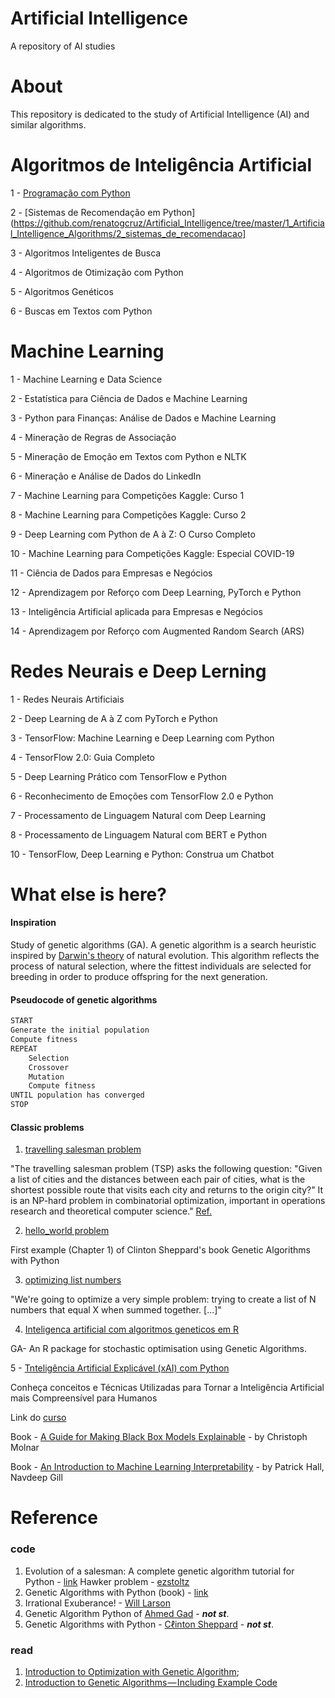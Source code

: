 # Artificial Intelligence

A repository of AI studies

# About

This repository is dedicated to the study of Artificial Intelligence (AI) and similar algorithms.

# Algoritmos de Inteligência Artificial

1 - [Programação com Python](https://github.com/renatogcruz/python/tree/master/python_guia_IAexpert)  

2 - [Sistemas de Recomendação em Python](https://github.com/renatogcruz/Artificial_Intelligence/tree/master/1_Artificial_Intelligence_Algorithms/2_sistemas_de_recomendacao] 

3 - Algoritmos Inteligentes de Busca                            

4 - Algoritmos de Otimização com Python

5 - Algoritmos Genéticos                                        

6 - Buscas em Textos com Python       


#  Machine Learning 

1 - Machine Learning e Data Science                             

2 - Estatística para Ciência de Dados e Machine Learning 

3 - Python para Finanças: Análise de Dados e Machine Learning 

4 - Mineração de Regras de Associação

5 - Mineração de Emoção em Textos com Python e NLTK 

6 - Mineração e Análise de Dados do LinkedIn 

7 - Machine Learning para Competições Kaggle: Curso 1 

8 - Machine Learning para Competições Kaggle: Curso 2

9 - Deep Learning com Python de A à Z: O Curso Completo  

10 - Machine Learning para Competições Kaggle: Especial COVID-19

11 - Ciência de Dados para Empresas e Negócios

12 - Aprendizagem por Reforço com Deep Learning, PyTorch e Python

13 - Inteligência Artificial aplicada para Empresas e Negócios

14 - Aprendizagem por Reforço com Augmented Random Search (ARS)


# Redes Neurais e Deep Lerning

1 - Redes Neurais Artificiais   

2 - Deep Learning de A à Z com PyTorch e Python 

3 - TensorFlow: Machine Learning e Deep Learning com Python 

4 - TensorFlow 2.0: Guia Completo 

5 - Deep Learning Prático com TensorFlow e Python 

6 - Reconhecimento de Emoções com TensorFlow 2.0 e Python 

7 - Processamento de Linguagem Natural com Deep Learning 

8 - Processamento de Linguagem Natural com BERT e Python

10 - TensorFlow, Deep Learning e Python: Construa um Chatbot 


# What else is here?

#### Inspiration

Study of genetic algorithms (GA). A genetic algorithm is a search heuristic inspired by [Darwin's theory](https://en.wikipedia.org/wiki/Evolution) of natural evolution. This algorithm reflects the process of natural selection, where the fittest individuals are selected for breeding in order to produce offspring for the next generation.

#### Pseudocode of genetic algorithms

```python
START
Generate the initial population
Compute fitness
REPEAT
    Selection
    Crossover
    Mutation
    Compute fitness
UNTIL population has converged
STOP
```
#### Classic problems

1. [travelling salesman problem](https://github.com/renatogcruz/Evolutionary-computing/tree/master/ga_examples/hawker_problem)

"The travelling salesman problem (TSP) asks the following question: "Given a list of cities and the distances between each pair of cities, what is the shortest possible route that visits each city and returns to the origin city?" It is an NP-hard problem in combinatorial optimization, important in operations research and theoretical computer science." [Ref.](https://en.wikipedia.org/wiki/Travelling_salesman_problem)

2. [hello_world problem](https://github.com/renatogcruz/Evolutionary-computing/tree/master/ga_examples/hello_world)

First example (Chapter 1) of Clinton Sheppard's book Genetic Algorithms with Python

3. [optimizing list numbers](https://lethain.com/genetic-algorithms-cool-name-damn-simple/)

"We're going to optimize a very simple problem: trying to create a list of N numbers that equal X when summed together. [...]" 

4. [Inteligenca artificial com algoritmos geneticos em R](https://github.com/renatogcruz/R/tree/main/Inteligenca_artificial_com_algoritmos_geneticos_em_R)

GA- An R package for stochastic optimisation using Genetic Algorithms.

5 - [Tnteligência Artificial Explicável (xAI) com Python](https://github.com/renatogcruz/python/tree/master/inteligencia_artifical_explicavel)

Conheça conceitos e Técnicas Utilizadas para Tornar a Inteligência Artificial mais Compreensível para Humanos

Link do [curso](https://www.udemy.com/course/inteligencia-artificial-explicavel/)

Book - [A Guide for Making Black Box Models Explainable](https://christophm.github.io/interpretable-ml-book/) - by Christoph Molnar

Book - [An Introduction to Machine Learning Interpretability](https://www.oreilly.com/library/view/an-introduction-to/9781098115487/) - by Patrick Hall, Navdeep Gill


# Reference

### code
1. Evolution of a salesman: A complete genetic algorithm tutorial for Python - [link](https://towardsdatascience.com/evolution-of-a-salesman-a-complete-genetic-algorithm-tutorial-for-python-6fe5d2b3ca35)
Hawker problem - [ezstoltz](https://github.com/ezstoltz/genetic-algorithm/blob/master/genetic_algorithm_TSP.ipynb)
2. Genetic Algorithms with Python (book) - [link](https://www.amazon.com/Genetic-Algorithms-Python-Clinton-Sheppard/dp/1540324001)
3. Irrational Exuberance! - [Will Larson](https://lethain.com/genetic-algorithms-cool-name-damn-simple/)
4. Genetic Algorithm Python of [Ahmed Gad](https://github.com/ahmedfgad/GeneticAlgorithmPython) - ***not st***.
5. Genetic Algorithms with Python - [Cℓinton Sheppard](https://github.com/handcraftsman/GeneticAlgorithmsWithPython) - ***not st***.

### read
1. [Introduction to Optimization with Genetic Algorithm](https://towardsdatascience.com/introduction-to-optimization-with-genetic-algorithm-2f5001d9964b);
2. [Introduction to Genetic Algorithms — Including Example Code](https://towardsdatascience.com/introduction-to-genetic-algorithms-including-example-code-e396e98d8bf3)
